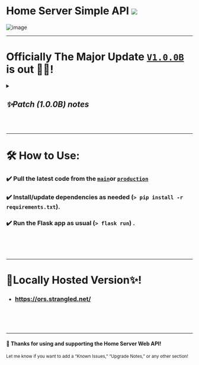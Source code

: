# Home Server Simple API  [![](https://img.shields.io/website?url=https%3A%2F%2Fors.strangled.net&logo=ubuntu&logoColor=white&label=HOST%20STATUS&labelColor=%23E95420)](https://ors.strangled.net/)


![image](https://github.com/user-attachments/assets/75cefce5-b396-433b-b20b-974e02bd068a)

----

# Officially The Major Update [`V1.0.0B`](https://github.com/orsnaro/Home-Server-API/releases/tag/V1.0.0B) is out 🚀🎊!
 <details>

### 🔔 What's New

* Modernized UI/UX!
* Unified Dark Mode!
* Animated Dashboard!
* Personal Branding!
* Project Highlights!
* Badges & Skills!
* New Pages!
  * Enhanced Wizy Status Real-time Discord bot status.
  * API Info: Hosted version and quick copy!
  * Server Status: Live server stats (CPU, RAM, uptime, users, load average).!
* Increased Accessibility & Readability!



  
### 📝 Full Changelog: https://github.com/orsnaro/Home-Server-API/commits/V1.0.0B


<summary> <h2><em> ✨Patch (1.0.0B) notes </em></h2> </summary>

</details>

</br>
</br>

 ---
# 🛠️ How to Use:
### ✔️ Pull the latest code from the [`main`]( https://github.com/orsnaro/Home-Server-API)or [`production`](https://github.com/orsnaro/Home-Server-API/tree/Production-Home-Ubuntu)

### ✔️ Install/update dependencies as needed (`> pip install -r requirements.txt`).

### ✔️ Run the Flask app as usual (`> flask run`) .


</br>
</br>
</br>

---
# 🏡Locally Hosted Version✨!
 * ### https://ors.strangled.net/



</br>
</br>
</br>


---
#### 🙏 Thanks for using and supporting the Home Server Web API!
<sub> Let me know if you want to add a “Known Issues,” “Upgrade Notes,” or any other section! </sub>
